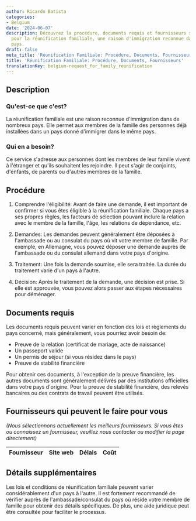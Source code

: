 ```yaml
---
author: Ricardo Batista
categories:
- Belgium
date: '2024-06-07'
description: Découvrez la procédure, documents requis et fournisseurs spécialisés
  pour la réunification familiale, une raison d'immigration reconnue dans de nombreux
  pays.
draft: false
meta_title: 'Réunification Familiale: Procédure, Documents, Fournisseurs'
title: 'Réunification Familiale: Procédure, Documents, Fournisseurs'
translationKey: belgium-request_for_family_reunification
---
```


## Description

### Qu'est-ce que c'est?
La réunification familiale est une raison reconnue d'immigration dans de nombreux pays. Elle permet aux membres de la famille des personnes déjà installées dans un pays donné d'immigrer dans le même pays.

### Qui en a besoin?
Ce service s'adresse aux personnes dont les membres de leur famille vivent à l'étranger et qu'ils souhaitent les rejoindre. Il peut s'agir de conjoints, d'enfants, de parents ou d'autres membres de la famille.

## Procédure

1. Comprendre l'éligibilité: Avant de faire une demande, il est important de confirmer si vous êtes éligible à la réunification familiale. Chaque pays a ses propres règles, les facteurs de sélection pouvant inclure la relation avec le membre de la famille, l'âge, les relations de dépendance, etc.

2. Demandes: Les demandes peuvent généralement être déposées à l'ambassade ou au consulat du pays où vit votre membre de famille. Par exemple, en Allemagne, vous pouvez déposer une demande auprès de l'ambassade ou du consulat allemand dans votre pays d'origine.

3. Traitement: Une fois la demande soumise, elle sera traitée. La durée du traitement varie d'un pays à l'autre.

4. Décision: Après le traitement de la demande, une décision est prise. Si elle est approuvée, vous pouvez alors passer aux étapes nécessaires pour déménager.

## Documents requis
Les documents requis peuvent varier en fonction des lois et règlements du pays concerné, mais généralement, vous pourriez avoir besoin de:

- Preuve de la relation (certificat de mariage, acte de naissance)
- Un passeport valide
- Un permis de séjour (si vous résidez dans le pays)
- Preuve de stabilité financière

Pour obtenir ces documents, à l'exception de la preuve financière, les autres documents sont généralement délivrés par des institutions officielles dans votre pays d'origine. Pour la preuve de stabilité financière, des relevés bancaires ou des contrats de travail peuvent être utilisés.

## Fournisseurs qui peuvent le faire pour vous

_(Nous sélectionnons actuellement les meilleurs fournisseurs. Si vous êtes ou connaissez un fournisseur, veuillez nous contacter ou modifier la page directement)_

| Fournisseur     |     Site web    |     Délais       |       Coût       |
| --------------- | --------------- |  :-------------: | :-------------: |

## Détails supplémentaires
Les lois et conditions de réunification familiale peuvent varier considérablement d'un pays à l'autre. Il est fortement recommandé de vérifier auprès de l'ambassade/consulat du pays où réside votre membre de famille pour obtenir des détails spécifiques. De plus, une aide juridique peut être consultée pour faciliter le processus.